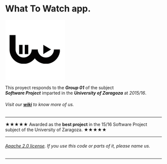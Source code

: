 # What To Watch app.
![WhatToWatch](https://github.com/Santi-7/UNIZAR-30226-2016-01/blob/master/app/src/main/res/mipmap-xxxhdpi/ic_launcher.png)

This proyect responds to the ***Group 01*** of the subject  
***Software Project*** imparted in the ***University of Zaragoza*** at *2015/16*.
  
###### *Visit our [**wiki**](https://github.com/Santi-7/UNIZAR-30226-2016-01/wiki) to know more of us.*

***

★★★★★ Awarded as the **best project** in the 15/16 Software Project subject of the University of Zaragoza. ★★★★★

***

###### [Apache 2.0 license](https://github.com/Santi-7/UNIZAR-30226-2016-01/blob/master/LICENSE). If you use this code or parts of it, please name us.

***
